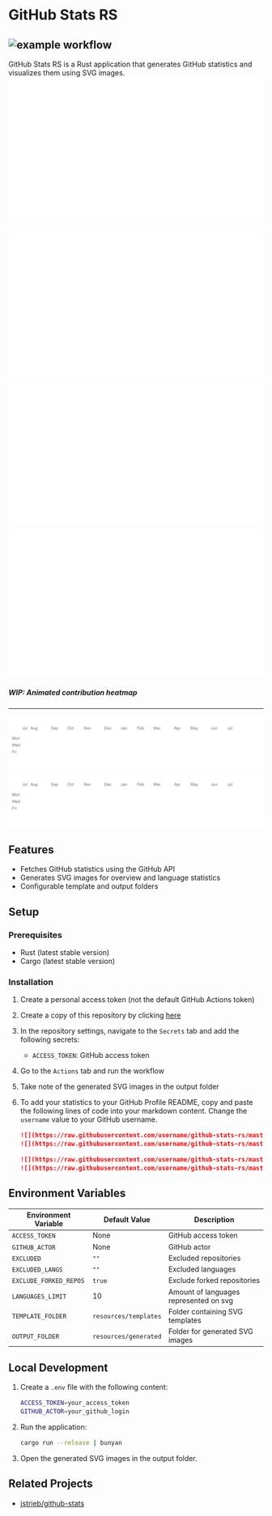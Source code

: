 # GitHub Stats RS

![example workflow](https://github.com/callmestech/github-stats-rs/actions/workflows/main.yml/badge.svg)
---

GitHub Stats RS is a Rust application that generates GitHub statistics and visualizes them using SVG images.
<a href="https://github.com/C0D3-M4513R/github-stats-rs">
<img src="https://github.com/C0D3-M4513R/github-stats-rs/blob/generated/overview.svg#gh-dark-mode-only" />
<img src="https://github.com/C0D3-M4513R/github-stats-rs/blob/generated/languages.svg#gh-dark-mode-only" />
<img src="https://github.com/C0D3-M4513R/github-stats-rs/blob/generated/overview.svg#gh-light-mode-only" />
<img src="https://github.com/C0D3-M4513R/github-stats-rs/blob/generated/languages.svg#gh-light-mode-only" />
</a>

##### WIP: Animated contribution heatmap

---
<a href="https://github.com/C0D3-M4513R/github-stats-rs">
<img src="https://github.com/C0D3-M4513R/github-stats-rs/blob/generated/contribution_grid.svg#gh-dark-mode-only" />
<img src="https://github.com/C0D3-M4513R/github-stats-rs/blob/generated/contribution_grid.svg#gh-light-mode-only" />
</a>

## Features

- Fetches GitHub statistics using the GitHub API
- Generates SVG images for overview and language statistics
- Configurable template and output folders

## Setup

### Prerequisites

- Rust (latest stable version)
- Cargo (latest stable version)

### Installation

1. Create a personal access token (not the default GitHub Actions token)

2. Create a copy of this repository by clicking [here](https://github.com/callmestech/github-stats-rs/generate)

3. In the repository settings, navigate to the `Secrets` tab and add the following secrets:
    - `ACCESS_TOKEN`: GitHub access token

4. Go to the `Actions` tab and run the workflow

5. Take note of the generated SVG images in the output folder

6. To add your statistics to your GitHub Profile README, copy and paste the
   following lines of code into your markdown content. Change the `username`
   value to your GitHub username.

   ```md
   ![](https://raw.githubusercontent.com/username/github-stats-rs/master/resources/generated/overview.svg#gh-dark-mode-only)
   ![](https://raw.githubusercontent.com/username/github-stats-rs/master/resources/generated/overview.svg#gh-light-mode-only)
   ```

   ```md
   ![](https://raw.githubusercontent.com/username/github-stats-rs/master/resources/generated/languages.svg#gh-dark-mode-only)
   ![](https://raw.githubusercontent.com/username/github-stats-rs/master/resources/generated/languages.svg#gh-light-mode-only)
   ```

## Environment Variables

| Environment Variable       | Default Value                | Description                          |
|----------------------------|------------------------------|--------------------------------------|
| `ACCESS_TOKEN`             | None                         | GitHub access token                  |
| `GITHUB_ACTOR`             | None                         | GitHub actor                         |
| `EXCLUDED`                 | `""`                         | Excluded repositories                |
| `EXCLUDED_LANGS`           | `""`                         | Excluded languages                   |
| `EXCLUDE_FORKED_REPOS`     | `true`                       | Exclude forked repositories          |
| `LANGUAGES_LIMIT`     | 10                       | Amount of languages represented on svg          |
| `TEMPLATE_FOLDER`          | `resources/templates`        | Folder containing SVG templates      |
| `OUTPUT_FOLDER`            | `resources/generated`        | Folder for generated SVG images      |

## Local Development

1. Create a `.env` file with the following content:

    ```sh
    ACCESS_TOKEN=your_access_token
    GITHUB_ACTOR=your_github_login
    ```

2. Run the application:

    ```sh
    cargo run --release | bunyan
    ```

3. Open the generated SVG images in the output folder.

## Related Projects

- [jstrieb/github-stats](https://github.com/jstrieb/github-stats)
